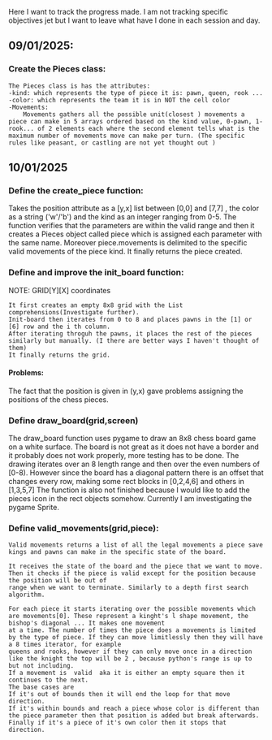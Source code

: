 Here I want to track the progress made. I am not tracking specific objectives jet but I want to leave what have I done in each session and day. 

## 09/01/2025: 
### Create the Pieces class: 
    The Pieces class is has the attributes: 
    -kind: which represents the type of piece it is: pawn, queen, rook ...
    -color: which represents the team it is in NOT the cell color
    -Movements: 
        Movements gathers all the possible unit(closest ) movements a piece can make in 5 arrays ordered based on the kind value, 0-pawn, 1-rook... of 2 elements each where the second element tells what is the maximum number of movements move can make per turn. (The specific rules like peasant, or castling are not yet thought out )
## 10/01/2025
### Define the create_piece function: 
Takes the position attribute as a [y,x] list between [0,0] and [7,7] , the color as a string ('w'/'b') and the kind as 
    an integer ranging from 0-5.
    The function verifies that the parameters are within the valid range and then it creates a Pieces object called piece which is assigned each 
    parameter with the same name. Moreover piece.movements is delimited to the specific valid movements of the piece kind. 
    It finally returns the piece created. 
### Define and improve the init_board function:
NOTE: GRID[Y][X] coordinates

    It first creates an empty 8x8 grid with the List comprehensions(Investigate further). 
    Init-board then iterates from 0 to 8 and places pawns in the [1] or [6] row and the i th column. 
    After iterating throguh the pawns, it places the rest of the pieces similarly but manually. (I there are better ways I haven't thought of them)
    It finally returns the grid. 

#### Problems: 
The fact that the position is given in (y,x) gave problems assigning the positions of the chess pieces. 

### Define draw_board(grid,screen)
The draw_board function uses pygame to draw an 8x8 chess board game on a white surface. The board is not great as it does not have a border and it probably does not work properly, more testing has to be done. 
The drawing iterates over an 8 length range and then over the even numbers of \[0-8). However since the board has a diagonal pattern there is an offset that changes every row, making some rect blocks in \[0,2,4,6] and others in \[1,3,5,7]
The function is also not finished because I would like to add the pieces icon in the rect objects somehow. Currently I am investigating the pygame Sprite. 

### Define valid_movements(grid,piece):

    Valid movements returns a list of all the legal movements a piece save kings and pawns can make in the specific state of the board.

    It receives the state of the board and the piece that we want to move. Then it checks if the piece is valid except for the position because the position will be out of 
    range when we want to terminate. Similarly to a depth first search algorithm. 

    For each piece it starts iterating over the possible movements which are movements[0]. These represent a kinght's l shape movement, the bishop's diagonal ... It makes one movement
    at a time. The number of times the piece does a movements is limited by the type of piece. If they can move limitlessly then they will have a 8 times iterator, for example
    queens and rooks, however if they can only move once in a direction like the knight the top will be 2 , because python's range is up to but not including. 
    If a movement is  valid  aka it is either an empty square then it continues to the next. 
    The base cases are
    If it's out of bounds then it will end the loop for that move direction. 
    If it's within bounds and reach a piece whose color is different than the piece parameter then that position is added but break afterwards. 
    Finally if it's a piece of it's own color then it stops that direction. 




